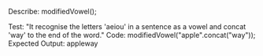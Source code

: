 Describe: modifiedVowel();

Test: "It recognise the letters 'aeiou' in a sentence as a vowel and concat 'way' to the end of the word."
Code: modifiedVowel("apple".concat("way"));
Expected Output: appleway




